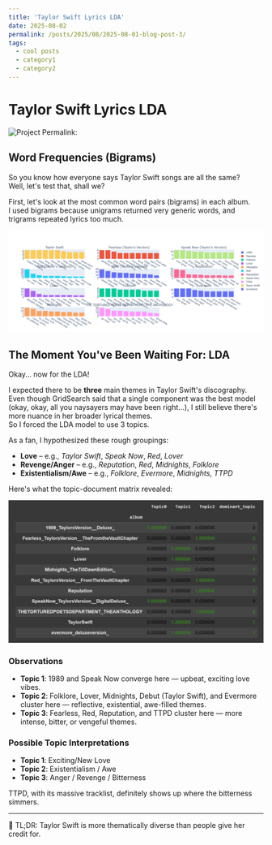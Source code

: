 ```yaml
---
title: 'Taylor Swift Lyrics LDA'
date: 2025-08-02
permalink: /posts/2025/08/2025-08-01-blog-post-3/
tags:
  - cool posts
  - category1
  - category2
---
```


# Taylor Swift Lyrics LDA
![Project Permalink:](https://github.com/dyuthiii/Fun-Projects/tree/02fcba670e6a80830c399657e1e4a8f849a63092/Taylor%20Swift%20Albums%20LDA)
## Word Frequencies (Bigrams)

So you know how everyone says Taylor Swift songs are all the same?  
Well, let's test that, shall we?

First, let's look at the most common word pairs (bigrams) in each album.  
I used bigrams because unigrams returned very generic words, and trigrams repeated lyrics too much.

![Album Word Visualization](images/album_word.png)

## The Moment You've Been Waiting For: LDA

Okay... now for the LDA!  

I expected there to be **three** main themes in Taylor Swift's discography.  
Even though GridSearch said that a single component was the best model (okay, okay, all you naysayers may have been right...), I still believe there's more nuance in her broader lyrical themes.  
So I forced the LDA model to use 3 topics.

As a fan, I hypothesized these rough groupings:
- **Love** – e.g., *Taylor Swift*, *Speak Now*, *Red*, *Lover*
- **Revenge/Anger** – e.g., *Reputation*, *Red*, *Midnights*, *Folklore*
- **Existentialism/Awe** – e.g., *Folklore*, *Evermore*, *Midnights*, *TTPD*

Here's what the topic-document matrix revealed:

![Topic-Document Matrix](images/album_lda.png)

### Observations

- **Topic 1**: 1989 and Speak Now converge here — upbeat, exciting love vibes.
- **Topic 2**: Folklore, Lover, Midnights, Debut (Taylor Swift), and Evermore cluster here — reflective, existential, awe-filled themes.
- **Topic 3**: Fearless, Red, Reputation, and TTPD cluster here — more intense, bitter, or vengeful themes.

### Possible Topic Interpretations

- **Topic 1**: Exciting/New Love  
- **Topic 2**: Existentialism / Awe  
- **Topic 3**: Anger / Revenge / Bitterness  

TTPD, with its massive tracklist, definitely shows up where the bitterness simmers.

---

🧠 TL;DR: Taylor Swift is more thematically diverse than people give her credit for.
